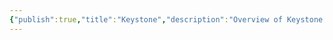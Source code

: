 ```yaml
---
{"publish":true,"title":"Keystone","description":"Overview of Keystone Gifts tag.","cssclasses":"mado-heading"}
---
```



